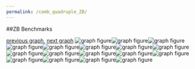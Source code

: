 ```yaml
---
permalink: /comb_quadruple_ZB/
---
```


##ZB Benchmarks

[previous graph](../comb_quadruple_SORTD/), [next graph](../comb_quintuple_A/)
![graph figure](./images/quadruple/ZB/ZB-AVL_box.png)![graph figure](./images/quadruple/ZB/ZB-A_box.png)![graph figure](./images/quadruple/ZB/ZB-CYPHERD_box.png)![graph figure](./images/quadruple/ZB/ZB-EGG_box.png)![graph figure](./images/quadruple/ZB/ZB-FACE_box.png)![graph figure](./images/quadruple/ZB/ZB-FLOYD_box.png)![graph figure](./images/quadruple/ZB/ZB-F_box.png)![graph figure](./images/quadruple/ZB/ZB-H_box.png)![graph figure](./images/quadruple/ZB/ZB-JSOND_box.png)![graph figure](./images/quadruple/ZB/ZB-K_box.png)![graph figure](./images/quadruple/ZB/ZB-O_box.png)![graph figure](./images/quadruple/ZB/ZB-PDFD_box.png)![graph figure](./images/quadruple/ZB/ZB-RB_box.png)![graph figure](./images/quadruple/ZB/ZB-ROD_box.png)![graph figure](./images/quadruple/ZB/ZB-SMATRIX_box.png)![graph figure](./images/quadruple/ZB/ZB-SORTD_box.png)![graph figure](./images/quadruple/ZB/ZB-ZB_box.png)